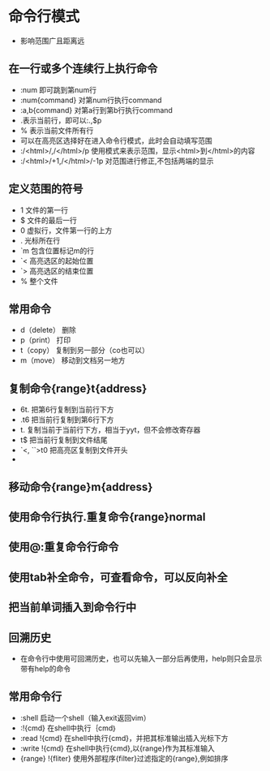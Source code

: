 # 命令行模式
-  影响范围广且距离远
## 在一行或多个连续行上执行命令
- :num 即可跳到第num行
- :num{command} 对第num行执行command
- :a,b{command} 对第a行到第b行执行command
- .表示当前行，即可以:.,$p
- % 表示当前文件所有行
- 可以在高亮区选择好在进入命令行模式，此时会自动填写范围
- :/&lt;html>/,/&lt;/html>/p 使用模式来表示范围，显示&lt;html>到&lt;/html>的内容 
- :/&lt;html>/+1,/&lt;/html>/-1p 对范围进行修正,不包括两端的显示

## 定义范围的符号
- 1 文件的第一行
- $ 文件的最后一行
- 0 虚拟行，文件第一行的上方
- . 光标所在行
- `m 包含位置标记m的行
- `< 高亮选区的起始位置
- `> 高亮选区的结束位置
- % 整个文件

## 常用命令
- d（delete） 删除
- p（print） 打印
- t（copy） 复制到另一部分（co也可以）
- m（move） 移动到文档另一地方

## 复制命令{range}t{address}
- 6t. 把第6行复制到当前行下方
- .t6 把当前行复制到第6行下方
- t. 复制当前于当前行下方，相当于yyt，但不会修改寄存器
- t$ 把当前行复制到文件结尾
- `<, ``>t0 把高亮区复制到文件开头
- 
## 移动命令{range}m{address}

## 使用命令行执行.重复命令{range}normal

## 使用@:重复命令行命令

## 使用tab补全命令，<C-D>可查看命令，<S-T>可以反向补全

## 把当前单词插入到命令行中<C-R><C-W>

## 回溯历史
- 在命令行中使用<UP><DOWN>可回溯历史，也可以先输入一部分后再使用，help<UP>则只会显示带有help的命令

## 常用命令行
- :shell 启动一个shell（输入exit返回vim）
- :!{cmd} 在shell中执行｛cmd｝
- :read !{cmd} 在shell中执行{cmd}，并把其标准输出插入光标下方
- :write !{cmd} 在shell中执行{cmd},以{range}作为其标准输入
- {range} !{fliter} 使用外部程序{filter}过滤指定的{range},例如排序

